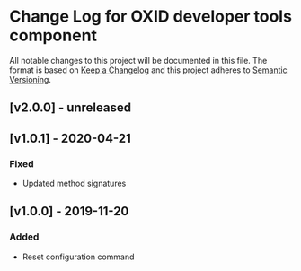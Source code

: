 # Change Log for OXID developer tools component

All notable changes to this project will be documented in this file.
The format is based on [Keep a Changelog](http://keepachangelog.com/)
and this project adheres to [Semantic Versioning](http://semver.org/).

## [v2.0.0] - unreleased

## [v1.0.1] - 2020-04-21

### Fixed
- Updated method signatures

## [v1.0.0] - 2019-11-20

### Added
- Reset configuration command

[1.0.1]: https://github.com/OXID-eSales/developer-tools/compare/v1.0.0..v1.0.1
[1.0.0]: https://github.com/OXID-eSales/developer-tools/compare/d21030a98e3cce0dd67ce3b63d74728b04592644..v1.0.0
